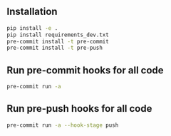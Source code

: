 ## Installation

```bash
pip install -e .
pip install requirements_dev.txt
pre-commit install -t pre-commit
pre-commit install -t pre-push
```

## Run pre-commit hooks for all code

```bash
pre-commit run -a
```

## Run pre-push hooks for all code

```bash
pre-commit run -a --hook-stage push
```
